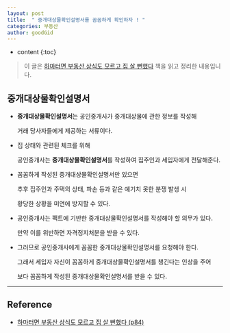 ```yaml
---
layout: post
title:  " 중개대상물확인설명서를 꼼꼼하게 확인하자 ! "
categories: 부동산
author: goodGid
---
```

* content
{:toc}

> 이 글은 [하마터면 부동산 상식도 모르고 집 살 뻔했다](https://book.naver.com/bookdb/book_detail.nhn?bid=15766999) 책을 읽고 정리한 내용입니다.

## 중개대상물확인설명서

* **중개대상물확인설명서**는 공인중개사가 중개대상물에 관한 정보를 작성해

  거래 당사자들에게 제공하는 서류이다.

* 집 상태와 관련된 체크를 위해 

  공인중개사는 **중개대상물확인설명서**를 작성하여 집주인과 세입자에게 전달해준다.



* 꼼꼼하게 작성된 중개대상물확인설명서만 있으면

  추후 집주인과 주택의 상태, 파손 등과 같은 예기치 못한 분쟁 발생 시 

  황당한 상황을 미연에 방지할 수 있다.

* 공인중개사는 팩트에 기반한 중개대상물확인설명서를 작성해야 할 의무가 있다.

  만약 이를 위반하면 자격정지처분을 받을 수 있다.

* 그러므로 공인중개사에게 꼼꼼한 중개대상물확인설명서를 요청해야 한다.

  그래서 세입자 자신이 꼼꼼하게 중개대상물확인설명서를 챙긴다는 인상을 주어

  보다 꼼꼼하게 작성된 중개대상물확인설명서를 받을 수 있다.


---

## Reference

* [하마터면 부동산 상식도 모르고 집 살 뻔했다 (p84)](https://book.naver.com/bookdb/book_detail.nhn?bid=15766999)